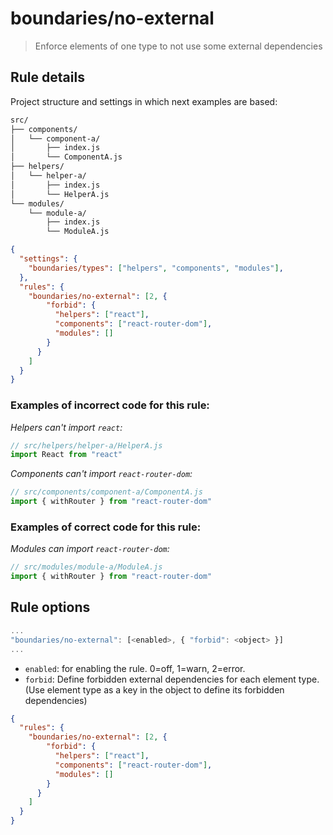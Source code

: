 # boundaries/no-external

> Enforce elements of one type to not use some external dependencies

## Rule details

Project structure and settings in which next examples are based:

```txt
src/
├── components/
│   └── component-a/
│       ├── index.js
│       └── ComponentA.js
├── helpers/
│   └── helper-a/
│       ├── index.js
│       └── HelperA.js
└── modules/
    └── module-a/
        ├── index.js
        └── ModuleA.js
```

```json
{
  "settings": {
    "boundaries/types": ["helpers", "components", "modules"],
  },
  "rules": {
    "boundaries/no-external": [2, {
        "forbid": {
          "helpers": ["react"],
          "components": ["react-router-dom"],
          "modules": []
        }
      }
    ]
  }
}
```


### Examples of **incorrect** code for this rule:

_Helpers can't import `react`:_

```js
// src/helpers/helper-a/HelperA.js
import React from "react"
```

_Components can't import `react-router-dom`:_

```js
// src/components/component-a/ComponentA.js
import { withRouter } from "react-router-dom"
```

### Examples of **correct** code for this rule:

_Modules can import `react-router-dom`:_

```js
// src/modules/module-a/ModuleA.js
import { withRouter } from "react-router-dom"
```

## Rule options

```js
...
"boundaries/no-external": [<enabled>, { "forbid": <object> }]
...
```

* `enabled`: for enabling the rule. 0=off, 1=warn, 2=error.
* `forbid`: Define forbidden external dependencies for each element type. (Use element type as a key in the object to define its forbidden dependencies)

```json
{
  "rules": {
    "boundaries/no-external": [2, {
        "forbid": {
          "helpers": ["react"],
          "components": ["react-router-dom"],
          "modules": []
        }
      }
    ]
  }
}
```
